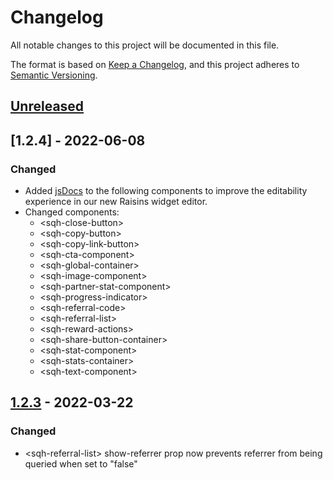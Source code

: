 # Changelog

All notable changes to this project will be documented in this file.

The format is based on [Keep a Changelog](https://keepachangelog.com/en/1.0.0/),
and this project adheres to [Semantic Versioning](https://semver.org/spec/v2.0.0.html).

## [Unreleased]

## [1.2.4] - 2022-06-08

### Changed
- Added [jsDocs](https://jsdoc.app/) to the following components to improve the editability experience in our new Raisins widget editor.
- Changed components:
    - \<sqh-close-button>
    - \<sqh-copy-button>
    - \<sqh-copy-link-button>
    - \<sqh-cta-component>
    - \<sqh-global-container>
    - \<sqh-image-component>
    - \<sqh-partner-stat-component>
    - \<sqh-progress-indicator>
    - \<sqh-referral-code>
    - \<sqh-referral-list>
    - \<sqh-reward-actions>
    - \<sqh-share-button-container>
    - \<sqh-stat-component>
    - \<sqh-stats-container>
    - \<sqh-text-component>

## [1.2.3] - 2022-03-22

### Changed

- \<sqh-referral-list> show-referrer prop now prevents referrer from being queried when set to "false"

[unreleased]: https://github.com/saasquatch/program-tools/compare/vanilla-components@1.2.3...HEAD
[1.2.3]: https://github.com/saasquatch/program-tools/releases/tag/%40saasquatch%2Fvanilla-components%401.2.3
[1.0.14]: https://github.com/saasquatch/program-tools/releases/tag/%40saasquatch%2Fvanilla-components%401.0.14
[1.0.13]: https://github.com/saasquatch/program-tools/releases/tag/%40saasquatch%2Fvanilla-components%401.0.13
[1.0.12]: https://github.com/saasquatch/program-tools/releases/tag/%40saasquatch%2Fvanilla-components%401.0.12
[1.0.7]: https://github.com/saasquatch/program-tools/releases/tag/%40saasquatch%2Fvanilla-components%401.0.7
[1.0.6]: https://github.com/saasquatch/program-tools/releases/tag/%40saasquatch%2Fvanilla-components%401.0.6
[1.0.5]: https://github.com/saasquatch/program-tools/releases/tag/%40saasquatch%2Fvanilla-components%401.0.5
[1.0.3]: https://github.com/saasquatch/program-tools/releases/tag/%40saasquatch%2Fvanilla-components%401.0.3
[1.0.2]: https://github.com/saasquatch/program-tools/releases/tag/%40saasquatch%2Fvanilla-components%401.0.2
[1.0.1]: https://github.com/saasquatch/program-tools/releases/tag/%40saasquatch%2Fvanilla-components%401.0.1
[1.0.0]: https://github.com/saasquatch/program-tools/releases/tag/%40saasquatch%2Fvanilla-components%401.0.0
[0.0.123]: https://github.com/saasquatch/program-tools/releases/tag/%40saasquatch%2Fvanilla-components%400.0.123
[0.0.122]: https://github.com/saasquatch/program-tools/releases/tag/%40saasquatch%2Fvanilla-components%400.0.122
[0.0.121]: https://github.com/saasquatch/program-tools/releases/tag/%40saasquatch%2Fvanilla-components%400.0.121
[0.0.120]: https://github.com/saasquatch/program-tools/releases/tag/%40saasquatch%2Fvanilla-components%400.0.120
[0.0.119]: https://github.com/saasquatch/program-tools/releases/tag/%40saasquatch%2Fvanilla-components%400.0.119
[0.0.118]: https://github.com/saasquatch/program-tools/releases/tag/%40saasquatch%2Fvanilla-components%400.0.118
[0.0.117]: https://github.com/saasquatch/program-tools/releases/tag/%40saasquatch%2Fvanilla-components%400.0.117
[0.0.116]: https://github.com/saasquatch/program-tools/releases/tag/%40saasquatch%2Fvanilla-components%400.0.116
[0.0.115]: https://github.com/saasquatch/program-tools/releases/tag/%40saasquatch%2Fvanilla-components%400.0.115
[0.0.114]: https://github.com/saasquatch/program-tools/releases/tag/%40saasquatch%2Fvanilla-components%400.0.114
[0.0.113]: https://github.com/saasquatch/program-tools/releases/tag/%40saasquatch%2Fvanilla-components%400.0.113
[0.0.112]: https://github.com/saasquatch/program-tools/releases/tag/%40saasquatch%2Fvanilla-components%400.0.112
[0.0.111]: https://github.com/saasquatch/program-tools/releases/tag/%40saasquatch%2Fvanilla-components%400.0.111
[0.0.110]: https://github.com/saasquatch/program-tools/releases/tag/%40saasquatch%2Fvanilla-components%400.0.110
[0.0.109]: https://github.com/saasquatch/program-tools/releases/tag/%40saasquatch%2Fvanilla-components%400.0.109
[0.0.108]: https://github.com/saasquatch/program-tools/releases/tag/%40saasquatch%2Fvanilla-components%400.0.108
[0.0.107]: https://github.com/saasquatch/program-tools/releases/tag/%40saasquatch%2Fvanilla-components%400.0.107
[0.0.106]: https://github.com/saasquatch/program-tools/releases/tag/%40saasquatch%2Fvanilla-components%400.0.106
[0.0.105]: https://github.com/saasquatch/program-tools/releases/tag/%40saasquatch%2Fvanilla-components%400.0.105
[0.0.104]: https://github.com/saasquatch/program-tools/releases/tag/%40saasquatch%2Fvanilla-components%400.0.104
[0.0.103]: https://github.com/saasquatch/program-tools/releases/tag/%40saasquatch%2Fvanilla-components%400.0.103
[0.0.102]: https://github.com/saasquatch/program-tools/releases/tag/%40saasquatch%2Fvanilla-components%400.0.102
[0.0.101]: https://github.com/saasquatch/program-tools/releases/tag/%40saasquatch%2Fvanilla-components%400.0.101
[0.0.100]: https://github.com/saasquatch/program-tools/releases/tag/%40saasquatch%2Fvanilla-components%400.0.100
[0.0.99]: https://github.com/saasquatch/program-tools/releases/tag/%40saasquatch%2Fvanilla-components%400.0.99
[0.0.98]: https://github.com/saasquatch/program-tools/releases/tag/%40saasquatch%2Fvanilla-components%400.0.98
[0.0.97]: https://github.com/saasquatch/program-tools/releases/tag/%40saasquatch%2Fvanilla-components%400.0.97
[0.0.96]: https://github.com/saasquatch/program-tools/releases/tag/%40saasquatch%2Fvanilla-components%400.0.96
[0.0.95]: https://github.com/saasquatch/program-tools/releases/tag/%40saasquatch%2Fvanilla-components%400.0.95
[0.0.94]: https://github.com/saasquatch/program-tools/releases/tag/%40saasquatch%2Fvanilla-components%400.0.94
[0.0.93]: https://github.com/saasquatch/program-tools/releases/tag/%40saasquatch%2Fvanilla-components%400.0.93
[0.0.92]: https://github.com/saasquatch/program-tools/releases/tag/%40saasquatch%2Fvanilla-components%400.0.92
[0.0.91]: https://github.com/saasquatch/program-tools/releases/tag/%40saasquatch%2Fvanilla-components%400.0.91
[0.0.90]: https://github.com/saasquatch/program-tools/releases/tag/%40saasquatch%2Fvanilla-components%400.0.90
[0.0.89]: https://github.com/saasquatch/program-tools/releases/tag/%40saasquatch%2Fvanilla-components%400.0.89
[0.0.88]: https://github.com/saasquatch/program-tools/releases/tag/%40saasquatch%2Fvanilla-components%400.0.88
[0.0.87]: https://github.com/saasquatch/program-tools/releases/tag/%40saasquatch%2Fvanilla-components%400.0.87
[0.0.86]: https://github.com/saasquatch/program-tools/releases/tag/%40saasquatch%2Fvanilla-components%400.0.86
[0.0.85]: https://github.com/saasquatch/program-tools/releases/tag/%40saasquatch%2Fvanilla-components%400.0.85
[0.0.84]: https://github.com/saasquatch/program-tools/releases/tag/%40saasquatch%2Fvanilla-components%400.0.84
[0.0.83]: https://github.com/saasquatch/program-tools/releases/tag/%40saasquatch%2Fvanilla-components%400.0.83
[0.0.82]: https://github.com/saasquatch/program-tools/releases/tag/%40saasquatch%2Fvanilla-components%400.0.82
[0.0.81]: https://github.com/saasquatch/program-tools/releases/tag/%40saasquatch%2Fvanilla-components%400.0.81
[0.0.80]: https://github.com/saasquatch/program-tools/releases/tag/%40saasquatch%2Fvanilla-components%400.0.80
[0.0.79]: https://github.com/saasquatch/program-tools/releases/tag/%40saasquatch%2Fvanilla-components%400.0.79
[0.0.78]: https://github.com/saasquatch/program-tools/releases/tag/%40saasquatch%2Fvanilla-components%400.0.78
[0.0.77]: https://github.com/saasquatch/program-tools/releases/tag/%40saasquatch%2Fvanilla-components%400.0.77
[0.0.76]: https://github.com/saasquatch/program-tools/releases/tag/%40saasquatch%2Fvanilla-components%400.0.76
[0.0.75]: https://github.com/saasquatch/program-tools/releases/tag/%40saasquatch%2Fvanilla-components%400.0.75
[0.0.74]: https://github.com/saasquatch/program-tools/releases/tag/%40saasquatch%2Fvanilla-components%400.0.74
[0.0.73]: https://github.com/saasquatch/program-tools/releases/tag/%40saasquatch%2Fvanilla-components%400.0.73
[0.0.72]: https://github.com/saasquatch/program-tools/releases/tag/%40saasquatch%2Fvanilla-components%400.0.72
[0.0.71]: https://github.com/saasquatch/program-tools/releases/tag/%40saasquatch%2Fvanilla-components%400.0.71
[0.0.70]: https://github.com/saasquatch/program-tools/releases/tag/%40saasquatch%2Fvanilla-components%400.0.70
[0.0.69]: https://github.com/saasquatch/program-tools/releases/tag/%40saasquatch%2Fvanilla-components%400.0.69
[0.0.68]: https://github.com/saasquatch/program-tools/releases/tag/%40saasquatch%2Fvanilla-components%400.0.68
[0.0.67]: https://github.com/saasquatch/program-tools/releases/tag/%40saasquatch%2Fvanilla-components%400.0.67
[0.0.66]: https://github.com/saasquatch/program-tools/releases/tag/%40saasquatch%2Fvanilla-components%400.0.66
[0.0.65]: https://github.com/saasquatch/program-tools/releases/tag/%40saasquatch%2Fvanilla-components%400.0.65
[0.0.64]: https://github.com/saasquatch/program-tools/releases/tag/%40saasquatch%2Fvanilla-components%400.0.64
[0.0.63]: https://github.com/saasquatch/program-tools/releases/tag/%40saasquatch%2Fvanilla-components%400.0.63
[0.0.62]: https://github.com/saasquatch/program-tools/releases/tag/%40saasquatch%2Fvanilla-components%400.0.62
[0.0.61]: https://github.com/saasquatch/program-tools/releases/tag/%40saasquatch%2Fvanilla-components%400.0.61
[0.0.60]: https://github.com/saasquatch/program-tools/releases/tag/%40saasquatch%2Fvanilla-components%400.0.60
[0.0.59]: https://github.com/saasquatch/program-tools/releases/tag/%40saasquatch%2Fvanilla-components%400.0.59
[0.0.58]: https://github.com/saasquatch/program-tools/releases/tag/%40saasquatch%2Fvanilla-components%400.0.58
[0.0.57]: https://github.com/saasquatch/program-tools/releases/tag/%40saasquatch%2Fvanilla-components%400.0.57
[0.0.56]: https://github.com/saasquatch/program-tools/releases/tag/%40saasquatch%2Fvanilla-components%400.0.56
[0.0.55]: https://github.com/saasquatch/program-tools/releases/tag/%40saasquatch%2Fvanilla-components%400.0.55
[0.0.54]: https://github.com/saasquatch/program-tools/releases/tag/%40saasquatch%2Fvanilla-components%400.0.54
[0.0.53]: https://github.com/saasquatch/program-tools/releases/tag/%40saasquatch%2Fvanilla-components%400.0.53
[0.0.52]: https://github.com/saasquatch/program-tools/releases/tag/%40saasquatch%2Fvanilla-components%400.0.52
[0.0.51]: https://github.com/saasquatch/program-tools/releases/tag/%40saasquatch%2Fvanilla-components%400.0.51
[0.0.50]: https://github.com/saasquatch/program-tools/releases/tag/%40saasquatch%2Fvanilla-components%400.0.50
[0.0.49]: https://github.com/saasquatch/program-tools/releases/tag/%40saasquatch%2Fvanilla-components%400.0.49
[0.0.48]: https://github.com/saasquatch/program-tools/releases/tag/%40saasquatch%2Fvanilla-components%400.0.48
[0.0.47]: https://github.com/saasquatch/program-tools/releases/tag/%40saasquatch%2Fvanilla-components%400.0.47
[0.0.46]: https://github.com/saasquatch/program-tools/releases/tag/%40saasquatch%2Fvanilla-components%400.0.46
[0.0.45]: https://github.com/saasquatch/program-tools/releases/tag/%40saasquatch%2Fvanilla-components%400.0.45
[0.0.44]: https://github.com/saasquatch/program-tools/releases/tag/%40saasquatch%2Fvanilla-components%400.0.44
[0.0.43]: https://github.com/saasquatch/program-tools/releases/tag/%40saasquatch%2Fvanilla-components%400.0.43
[0.0.42]: https://github.com/saasquatch/program-tools/releases/tag/%40saasquatch%2Fvanilla-components%400.0.42
[0.0.41]: https://github.com/saasquatch/program-tools/releases/tag/%40saasquatch%2Fvanilla-components%400.0.41
[0.0.40]: https://github.com/saasquatch/program-tools/releases/tag/%40saasquatch%2Fvanilla-components%400.0.40
[0.0.39]: https://github.com/saasquatch/program-tools/releases/tag/%40saasquatch%2Fvanilla-components%400.0.39
[0.0.38]: https://github.com/saasquatch/program-tools/releases/tag/%40saasquatch%2Fvanilla-components%400.0.38
[0.0.37]: https://github.com/saasquatch/program-tools/releases/tag/%40saasquatch%2Fvanilla-components%400.0.37
[0.0.34]: https://github.com/saasquatch/program-tools/releases/tag/%40saasquatch%2Fvanilla-components%400.0.34
[0.0.33]: https://github.com/saasquatch/program-tools/releases/tag/%40saasquatch%2Fvanilla-components%400.0.33
[0.0.32]: https://github.com/saasquatch/program-tools/releases/tag/%40saasquatch%2Fvanilla-components%400.0.32
[0.0.31]: https://github.com/saasquatch/program-tools/releases/tag/%40saasquatch%2Fvanilla-components%400.0.31
[0.0.30]: https://github.com/saasquatch/program-tools/releases/tag/%40saasquatch%2Fvanilla-components%400.0.30
[0.0.29]: https://github.com/saasquatch/program-tools/releases/tag/%40saasquatch%2Fvanilla-components%400.0.29
[0.0.28]: https://github.com/saasquatch/program-tools/releases/tag/%40saasquatch%2Fvanilla-components%400.0.28
[0.0.27]: https://github.com/saasquatch/program-tools/releases/tag/%40saasquatch%2Fvanilla-components%400.0.27
[0.0.26]: https://github.com/saasquatch/program-tools/releases/tag/%40saasquatch%2Fvanilla-components%400.0.26
[0.0.25]: https://github.com/saasquatch/program-tools/releases/tag/%40saasquatch%2Fvanilla-components%400.0.25
[0.0.24]: https://github.com/saasquatch/program-tools/releases/tag/%40saasquatch%2Fvanilla-components%400.0.24
[0.0.23]: https://github.com/saasquatch/program-tools/releases/tag/%40saasquatch%2Fvanilla-components%400.0.23
[0.0.22]: https://github.com/saasquatch/program-tools/releases/tag/%40saasquatch%2Fvanilla-components%400.0.22
[0.0.21]: https://github.com/saasquatch/program-tools/releases/tag/%40saasquatch%2Fvanilla-components%400.0.21
[0.0.20]: https://github.com/saasquatch/program-tools/releases/tag/%40saasquatch%2Fvanilla-components%400.0.20
[0.0.19]: https://github.com/saasquatch/program-tools/releases/tag/%40saasquatch%2Fvanilla-components%400.0.19
[0.0.18]: https://github.com/saasquatch/program-tools/releases/tag/%40saasquatch%2Fvanilla-components%400.0.18
[0.0.17]: https://github.com/saasquatch/program-tools/releases/tag/%40saasquatch%2Fvanilla-components%400.0.17
[0.0.16]: https://github.com/saasquatch/program-tools/releases/tag/%40saasquatch%2Fvanilla-components%400.0.16
[0.0.15]: https://github.com/saasquatch/program-tools/releases/tag/%40saasquatch%2Fvanilla-components%400.0.15
[0.0.14]: https://github.com/saasquatch/program-tools/releases/tag/%40saasquatch%2Fvanilla-components%400.0.14
[0.0.13]: https://github.com/saasquatch/program-tools/releases/tag/%40saasquatch%2Fvanilla-components%400.0.13
[0.0.12]: https://github.com/saasquatch/program-tools/releases/tag/%40saasquatch%2Fvanilla-components%400.0.12
[0.0.11]: https://github.com/saasquatch/program-tools/releases/tag/%40saasquatch%2Fvanilla-components%400.0.11
[0.0.10]: https://github.com/saasquatch/program-tools/releases/tag/%40saasquatch%2Fvanilla-components%400.0.10
[0.0.9]: https://github.com/saasquatch/program-tools/releases/tag/%40saasquatch%2Fvanilla-components%400.0.9
[0.0.8]: https://github.com/saasquatch/program-tools/releases/tag/%40saasquatch%2Fvanilla-components%400.0.8
[0.0.6]: https://github.com/saasquatch/program-tools/releases/tag/%40saasquatch%2Fvanilla-components%400.0.6
[0.0.5]: https://github.com/saasquatch/program-tools/releases/tag/%40saasquatch%2Fvanilla-components%400.0.5
